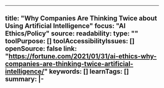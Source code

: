 ---
title: "Why Companies Are Thinking Twice about Using Artificial Intelligence"
focus: "AI Ethics/Policy"
source: 
readability: 
type: ""
toolPurpose: []
toolAccessibilityIssues: []
openSource: false
link: "https://fortune.com/2021/01/31/ai-ethics-why-companies-are-thinking-twice-artificial-intelligence/"
keywords: []
learnTags: []
summary: |-
  ---

